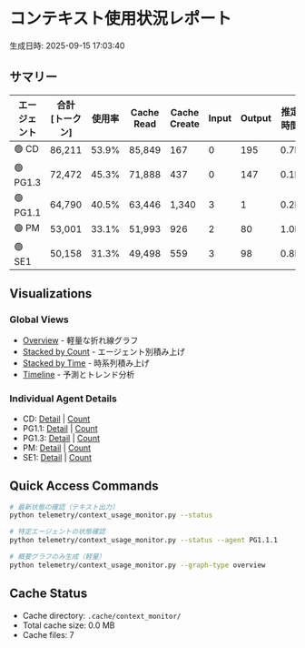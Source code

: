 # コンテキスト使用状況レポート

生成日時: 2025-09-15 17:03:40

## サマリー

| エージェント | 合計 [トークン] | 使用率 | Cache Read | Cache Create | Input | Output | 推定時間 |
|-------------|----------------|--------|------------|--------------|-------|--------|----------|
| 🟢 CD | 86,211 | 53.9% | 85,849 | 167 | 0 | 195 | 0.7h |
| 🟢 PG1.3 | 72,472 | 45.3% | 71,888 | 437 | 0 | 147 | 0.1h |
| 🟢 PG1.1 | 64,790 | 40.5% | 63,446 | 1,340 | 3 | 1 | 0.2h |
| 🟢 PM | 53,001 | 33.1% | 51,993 | 926 | 2 | 80 | 1.0h |
| 🟢 SE1 | 50,158 | 31.3% | 49,498 | 559 | 3 | 98 | 0.8h |

## Visualizations

### Global Views
- [Overview](context_usage_overview.png) - 軽量な折れ線グラフ
- [Stacked by Count](context_usage_stacked_count.png) - エージェント別積み上げ
- [Stacked by Time](context_usage_stacked_time.png) - 時系列積み上げ
- [Timeline](context_usage_timeline.png) - 予測とトレンド分析

### Individual Agent Details
- CD: [Detail](context_usage_CD_detail.png) | [Count](context_usage_CD_count.png)
- PG1.1: [Detail](context_usage_PG1.1_detail.png) | [Count](context_usage_PG1.1_count.png)
- PG1.3: [Detail](context_usage_PG1.3_detail.png) | [Count](context_usage_PG1.3_count.png)
- PM: [Detail](context_usage_PM_detail.png) | [Count](context_usage_PM_count.png)
- SE1: [Detail](context_usage_SE1_detail.png) | [Count](context_usage_SE1_count.png)

## Quick Access Commands

```bash
# 最新状態の確認（テキスト出力）
python telemetry/context_usage_monitor.py --status

# 特定エージェントの状態確認
python telemetry/context_usage_monitor.py --status --agent PG1.1.1

# 概要グラフのみ生成（軽量）
python telemetry/context_usage_monitor.py --graph-type overview
```

## Cache Status

- Cache directory: `.cache/context_monitor/`
- Total cache size: 0.0 MB
- Cache files: 7
